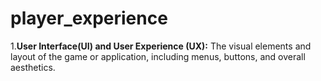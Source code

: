 # player_experience

1.**User Interface(UI) and User Experience (UX):**
    The visual elements and layout of the game or application, including menus, buttons, and overall aesthetics.

